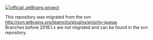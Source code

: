 [![official JetBrains project](https://jb.gg/badges/official-flat-square.svg)](https://confluence.jetbrains.com/display/ALL/JetBrains+on+GitHub)

This repository was migrated from the svn http://svn.jetbrains.org/teamcity/plugins/priority-queue.  
Branches before 2018.1.x are not migrated and can be found in the svn repository.
